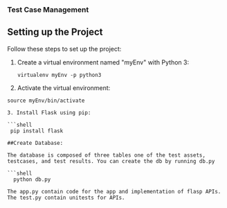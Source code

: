 ### Test Case Management

## Setting up the Project

Follow these steps to set up the project:

1. Create a virtual environment named "myEnv" with Python 3:

   ```shell
   virtualenv myEnv -p python3

2. Activate the virtual environment:

 ```shell
 source myEnv/bin/activate

3. Install Flask using pip:

 ```shell
  pip install flask

##Create Database:

The database is composed of three tables one of the test assets, testcases, and test results. You can create the db by running db.py

 ```shell
   python db.py

The app.py contain code for the app and implementation of flasp APIs. The test.py contain unitests for APIs.
